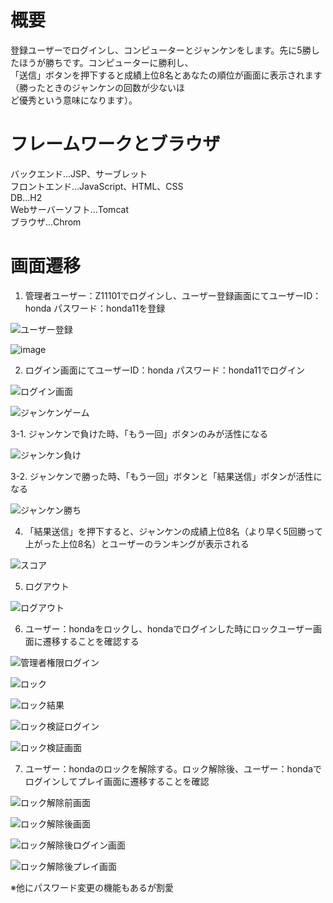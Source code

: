 # 概要
登録ユーザーでログインし、コンピューターとジャンケンをします。先に5勝したほうが勝ちです。コンピューターに勝利し、  
「送信」ボタンを押下すると成績上位8名とあなたの順位が画面に表示されます（勝ったときのジャンケンの回数が少ないほ  
ど優秀という意味になります）。  

# フレームワークとブラウザ  
バックエンド...JSP、サーブレット  
フロントエンド...JavaScript、HTML、CSS  
DB...H2  
Webサーバーソフト...Tomcat  
ブラウザ...Chrom  

# 画面遷移  
1. 管理者ユーザー：Z11101でログインし、ユーザー登録画面にてユーザーID：honda パスワード：honda11を登録

![ユーザー登録](https://user-images.githubusercontent.com/82762778/116816401-be3f4f00-ab9c-11eb-9048-24f5e03444c2.png)

![image](https://user-images.githubusercontent.com/82762778/116816527-3c035a80-ab9d-11eb-8248-0bc48d5d4c83.png)

2. ログイン画面にてユーザーID：honda パスワード：honda11でログイン

![ログイン画面](https://user-images.githubusercontent.com/82762778/116816793-66094c80-ab9e-11eb-8038-1bf00fdf280f.png)

![ジャンケンゲーム](https://user-images.githubusercontent.com/82762778/116816813-78838600-ab9e-11eb-92b1-c3bb24ec6a5f.png)

3-1. ジャンケンで負けた時、「もう一回」ボタンのみが活性になる

![ジャンケン負け](https://user-images.githubusercontent.com/82762778/116817025-7e2d9b80-ab9f-11eb-9ce1-94c79ee80fcd.png)

3-2. ジャンケンで勝った時、「もう一回」ボタンと「結果送信」ボタンが活性になる

![ジャンケン勝ち](https://user-images.githubusercontent.com/82762778/116817187-280d2800-aba0-11eb-9a73-7385706dcdc7.png)

4. 「結果送信」を押下すると、ジャンケンの成績上位8名（より早く5回勝って上がった上位8名）とユーザーのランキングが表示される

![スコア](https://user-images.githubusercontent.com/82762778/116817310-a79af700-aba0-11eb-9ddd-1ffe841b5d48.png)

5. ログアウト

![ログアウト](https://user-images.githubusercontent.com/82762778/116817353-e03ad080-aba0-11eb-8374-078bd37d438e.png)

6. ユーザー：hondaをロックし、hondaでログインした時にロックユーザー画面に遷移することを確認する

![管理者権限ログイン](https://user-images.githubusercontent.com/82762778/116817482-8ab2f380-aba1-11eb-9172-aad61fbe20e7.png)

![ロック](https://user-images.githubusercontent.com/82762778/116817531-bf26af80-aba1-11eb-93c0-99ab7fa0a070.png)

![ロック結果](https://user-images.githubusercontent.com/82762778/116817569-eed5b780-aba1-11eb-8bde-aedda3618258.png)

![ロック検証ログイン](https://user-images.githubusercontent.com/82762778/116817677-8509dd80-aba2-11eb-9fc9-f12510a7d70b.png)

![ロック検証画面](https://user-images.githubusercontent.com/82762778/116817725-c601f200-aba2-11eb-816e-8f2d22ae0646.png)

7. ユーザー：hondaのロックを解除する。ロック解除後、ユーザー：hondaでログインしてプレイ画面に遷移することを確認

![ロック解除前画面](https://user-images.githubusercontent.com/82762778/116817809-3446b480-aba3-11eb-9383-c8e52172cb3e.png)

![ロック解除後画面](https://user-images.githubusercontent.com/82762778/116817887-8b4c8980-aba3-11eb-8d9a-1627cd29188d.png)

![ロック解除後ログイン画面](https://user-images.githubusercontent.com/82762778/116817964-d6ff3300-aba3-11eb-921f-50f5661632d3.png)

![ロック解除後プレイ画面](https://user-images.githubusercontent.com/82762778/116818010-1af23800-aba4-11eb-8b97-cd72dcf34ac9.png)

※他にパスワード変更の機能もあるが割愛
